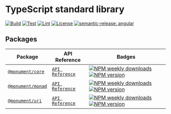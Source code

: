 # TypeScript standard library


[![Build](https://img.shields.io/github/workflow/status/monumentjs/workspace/Release?logo=typescript&logoColor=white)](https://github.com/monumentjs/workspace/actions)
[![Test](https://img.shields.io/github/workflow/status/monumentjs/workspace/Release?logo=jest&label=test)](https://github.com/monumentjs/workspace/actions)
[![Lint](https://img.shields.io/github/workflow/status/monumentjs/workspace/Release?logo=eslint&label=lint)](https://github.com/monumentjs/workspace/actions)
[![License](https://img.shields.io/github/license/monumentjs/workspace?logo=github)](/LICENSE)
[![semantic-release: angular](https://img.shields.io/badge/semantic--release-angular-e10079?logo=semantic-release)](https://github.com/semantic-release/semantic-release)

## Packages

| Package | API Reference | Badges |
| ------- | ------------- | ------ |
| [`@monument/core`](https://www.npmjs.com/package/@monument/core) | [`API Reference`](https://monumentjs.github.io/workspace/modules/_monument_core.html) | [![NPM weekly downloads](https://img.shields.io/npm/dw/@monument/core?logo=npm)](https://www.npmjs.com/package/@monument/core) [![NPM version](https://img.shields.io/npm/v/@monument/core?logo=npm&label=version&logoColor=white)](https://www.npmjs.com/package/@monument/core) |
| [`@monument/monad`](https://www.npmjs.com/package/@monument/monad) | [`API Reference`](https://monumentjs.github.io/workspace/modules/_monument_monad.html) | [![NPM weekly downloads](https://img.shields.io/npm/dw/@monument/monad?logo=npm)](https://www.npmjs.com/package/@monument/monad) [![NPM version](https://img.shields.io/npm/v/@monument/monad?logo=npm&label=version&logoColor=white)](https://www.npmjs.com/package/@monument/monad) |
| [`@monument/uri`](https://www.npmjs.com/package/@monument/uri) | [`API Reference`](https://monumentjs.github.io/workspace/modules/_monument_uri.html) | [![NPM weekly downloads](https://img.shields.io/npm/dw/@monument/uri?logo=npm)](https://www.npmjs.com/package/@monument/uri) [![NPM version](https://img.shields.io/npm/v/@monument/uri?logo=npm&label=version&logoColor=white)](https://www.npmjs.com/package/@monument/uri) |
